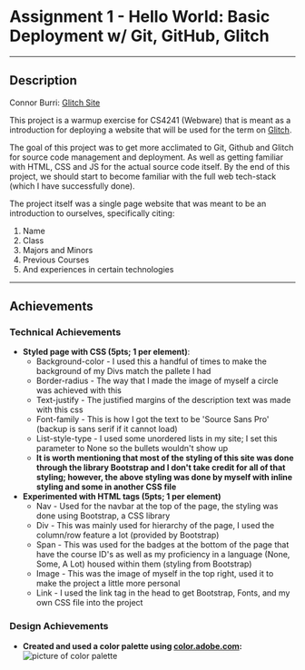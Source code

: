 # Assignment 1 - Hello World: Basic Deployment w/ Git, GitHub, Glitch

---

## Description

Connor Burri:
<a href="https://a1-cjburri.glitch.me/">Glitch Site</a>

This project is a warmup exercise for CS4241 (Webware) that is meant as a introduction for deploying a website that will be used for the term on <a href="https://www.glitch.com">Glitch</a>.

The goal of this project was to get more acclimated to Git, Github and Glitch for source code management and deployment. As well as getting familiar with HTML, CSS and JS for the actual source code itself. By the end of this project, we should start to become familiar with the full web tech-stack (which I have successfully done).

The project itself was a single page website that was meant to be an introduction to ourselves, specifically citing:

<ol>
  <li>Name</li>
  <li>Class</li>
  <li>Majors and Minors</li>
  <li>Previous Courses</li>
  <li>And experiences in certain technologies</li>
</ol>

---

## Achievements

### Technical Achievements

- **Styled page with CSS (5pts; 1 per element)**:
    - Background-color - I used this a handful of times to make the background of my Divs match the pallete I had
    - Border-radius - The way that I made the image of myself a circle was achieved with this
    - Text-justify - The justified margins of the description text was made with this css
    - Font-family - This is how I got the text to be 'Source Sans Pro' (backup is sans serif if it cannot load)
    - List-style-type - I used some unordered lists in my site; I set this parameter to None so the bullets wouldn't show up
    - **It is worth mentioning that most of the styling of this site was done through the library Bootstrap and I don't take credit for all of that styling; however, the above styling was done by myself with inline styling and some in another CSS file**
- **Experimented with HTML tags (5pts; 1 per element)**
    - Nav - Used for the navbar at the top of the page, the styling was done using Bootstrap, a CSS library
    - Div - This was mainly used for hierarchy of the page, I used the column/row feature a lot (provided by Bootstrap)
    - Span - This was used for the badges at the bottom of the page that have the course ID's as well as my proficiency in a language (None, Some, A Lot) housed within them (styling from Bootstrap)
    - Image - This was the image of myself in the top right, used it to make the project a little more personal
    - Link - I used the link tag in the head to get Bootstrap, Fonts, and my own CSS file into the project

### Design Achievements

- **Created and used a color palette using <a href="https://color.adobe.com">color.adobe.com</a>:**
  <img src="https://cdn.glitch.com/c755789f-d276-469c-acdc-1ca78634323b%2Fpalette.jpg?v=1599241720762" alt="picture of color palette">
